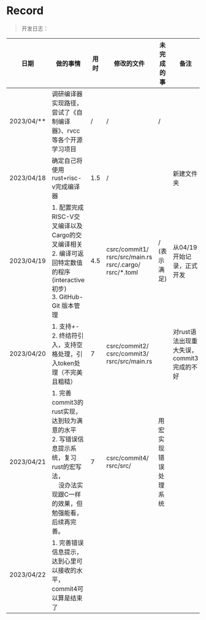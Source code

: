 # Record

> 开发日志：

| 日期       | 做的事情                                                                                                                                                 | 用时 | 修改的文件                                                             | 未完成的事           | 备注                                      |
| ---------- | -------------------------------------------------------------------------------------------------------------------------------------------------------- | ---- | ---------------------------------------------------------------------- | -------------------- | ----------------------------------------- |
| 2023/04/** | 调研编译器实现路径，尝试了《自制编译器》、rvcc等各个开源学习项目                                                                                         | /    | /                                                                      | /                    |                                           |
| 2023/04/18 | 确定自己将使用rust+risc-v完成编译器                                                                                                                      | 1.5  | /                                                                      |                      | 新建文件夹                                |
| 2023/04/19 | 1. 配置完成RISC-V交叉编译以及Cargo的交叉编译相关<br />2. 编译可返回特定数值的程序(interactive 初步)<br />3. GitHub-Git 版本管理                        | 4.5  | csrc/commit1/<br />rsrc/src/main.rs<br />rsrc/.cargo/<br />rsrc/*.toml | /<br />(表示满足)    | 从04/19开始记录，正式开发                 |
| 2023/04/20 | 1. 支持+-<br />2. 终结符引入，支持空格处理，引入token处理（不完美且粗糙）                                                                                | 7    | csrc/commit2/<br />csrc/commit3/<br />rsrc/src/main.rs                 |                      | 对rust语法出现重大失误，commit3完成的不好 |
| 2023/04/21 | 1. 完善commit3的rust实现，达到较为满意的水平<br />2. 写错误信息提示系统，复习rust的宏写法，<br />    没办法实现跟C一样的效果，但勉强能看，后续再完善。 | 7    | csrc/commit4/<br />rsrc/src/                                           | 用宏实现错误处理系统 |                                           |
| 2023/04/22 | 1. 完善错误信息提示，达到心里可以接收的水平，commit4可以算是结束了                                                                                       |      |                                                                        |                      |                                           |
